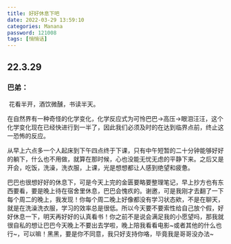```yaml
---
title: 好好休息下吧
date: 2022-03-29 13:59:10
categories: Manana
password: 121008 
tags: [悄悄话]
---
```


## 22.3.29

### 巴弟：

​		花看半开，酒饮微醺，书读半天。

​		在自然界有一种奇怪的化学变化，化学反应式为可怜巴巴→高压→眼泪汪汪，这个化学变化现在已经快进行到一半了，因此我们必须及时的在达到临界点前，终止这一恐怖的反应。

​		从早上六点多一个人起床到下午四点终于下课，只有中午短暂的二十分钟能够好好的躺下，什么也不用做，就算在那时候，心也没能无忧无虑的平静下来。之后又是开会，吃饭，洗澡，洗衣服，上课，光是想想都让人感到绝望和疲惫。

​		巴巴也很想好好的休息下，可是今天上完的金匮要略要整理笔记，早上抄方也有东西要看，要是晚上待在宿舍里休息，巴巴会愧疚的。谢邀，可是我刚才去翻了一下每个周二的晚上，我发现！你每个周二晚上好像都没有学习状态欸，不是在聊天，就是在洗澡洗衣服，学习的效率总是很低。所以今天要不要索性给自己放个假，好好休息一下，明天再好好的认真看书！你之前不是说会满足我的小愿望吗，那我就很自私的想让巴巴今天晚上不要出去学啦，晚上陪我看看电影~或者其他的什么也行~，可以嘛！黑黑，要是你不同意，我只好支持你咯，毕竟我是哥哥没办法~

